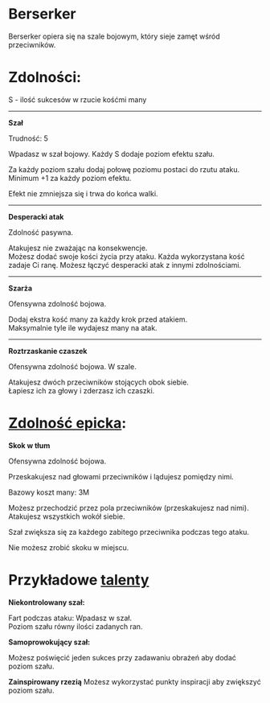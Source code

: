 # Berserker

Berserker opiera się na szale bojowym, który sieje zamęt wśród przeciwników.

<!-- <img src="imgs/berserker.png" width="400"> -->

# Zdolności:

S - ilość sukcesów w rzucie kośćmi many

___
**Szał**

Trudność: 5

Wpadasz w szał bojowy. Każdy S dodaje poziom efektu szału.

Za każdy poziom szału dodaj połowę poziomu postaci do rzutu ataku.\
Minimum +1 za każdy poziom efektu.

Efekt nie zmniejsza się i trwa do końca walki.
___
**Desperacki atak**

Zdolność pasywna.

Atakujesz nie zważając na konsekwencje.\
Możesz dodać swoje kości życia przy ataku. Każda wykorzystana kość zadaje Ci ranę.
Możesz łączyć desperacki atak z innymi zdolnościami.
___
**Szarża**

Ofensywna zdolność bojowa.

Dodaj ekstra kość many za każdy krok przed atakiem.\
Maksymalnie tyle ile wydajesz many na atak.
___
**Roztrzaskanie czaszek**

Ofensywna zdolność bojowa. W szale.

Atakujesz dwóch przeciwników stojących obok siebie.\
Łapiesz ich za głowy i zderzasz ich czaszki.
# [Zdolność epicka](/docs/zdolnosc-epicka.md):

**Skok w tłum**

Ofensywna zdolność bojowa.

Przeskakujesz nad głowami przeciwników i lądujesz pomiędzy nimi.

Bazowy koszt many: 3M

Możesz przechodzić przez pola przeciwników (przeskakujesz nad nimi).\
Atakujesz wszystkich wokół siebie.

Szał zwiększa się za każdego zabitego przeciwnika podczas tego ataku.

Nie możesz zrobić skoku w miejscu.

# Przykładowe [talenty](/docs/talent.md)

**Niekontrolowany szał:**

Fart podczas ataku: Wpadasz w szał.\
Poziom szału równy ilości zadanych ran.

**Samoprowokujący szał:**

Możesz poświęcić jeden sukces przy zadawaniu obrażeń aby dodać poziom szału.

**Zainspirowany rzezią**
Możesz wykorzystać punkty inspiracji aby zwiększyć poziom szału.
